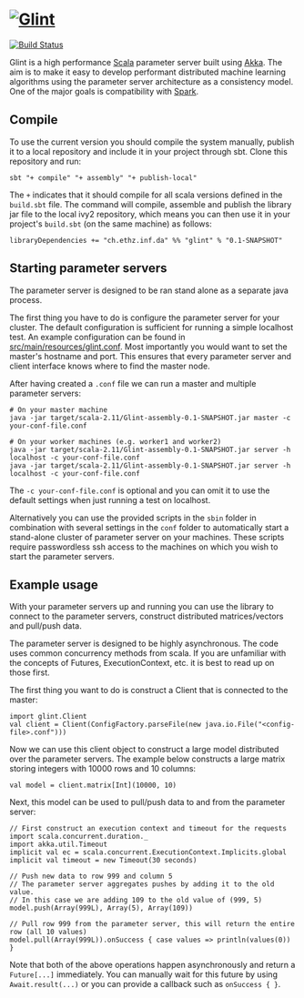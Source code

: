 # [![Glint](https://github.com/rjagerman/glint/wiki/images/glint-logo-small.png "Glint")](https://github.com/rjagerman/glint)
[![Build Status](https://travis-ci.org/rjagerman/glint.svg?branch=add-ci-testing)](https://travis-ci.org/rjagerman/glint)

Glint is a high performance [Scala](http://www.scala-lang.org/) parameter server built using [Akka](http://akka.io/).
The aim is to make it easy to develop performant distributed machine learning algorithms using the parameter server architecture as a consistency model. One of the major goals is compatibility with [Spark](http://spark.apache.org/).

## Compile
To use the current version you should compile the system manually, publish it to a local repository and include it in your project through sbt. Clone this repository and run:

    sbt "+ compile" "+ assembly" "+ publish-local"

The `+` indicates that it should compile for all scala versions defined in the `build.sbt` file. The command will compile, assemble and publish the library jar file to the local ivy2 repository, which means you can then use it in your project's `build.sbt` (on the same machine) as follows:

    libraryDependencies += "ch.ethz.inf.da" %% "glint" % "0.1-SNAPSHOT"

## Starting parameter servers

The parameter server is designed to be ran stand alone as a separate java process.

The first thing you have to do is configure the parameter server for your cluster. The default configuration is sufficient for running a simple localhost test. An example configuration can be found in [src/main/resources/glint.conf](src/main/resources/glint.conf). Most importantly you would want to set the master's hostname and port. This ensures that every parameter server and client interface knows where to find the master node.

After having created a `.conf` file we can run a master and multiple parameter servers:

    # On your master machine
    java -jar target/scala-2.11/Glint-assembly-0.1-SNAPSHOT.jar master -c your-conf-file.conf

    # On your worker machines (e.g. worker1 and worker2)
    java -jar target/scala-2.11/Glint-assembly-0.1-SNAPSHOT.jar server -h localhost -c your-conf-file.conf
    java -jar target/scala-2.11/Glint-assembly-0.1-SNAPSHOT.jar server -h localhost -c your-conf-file.conf

The `-c your-conf-file.conf` is optional and you can omit it to use the default settings when just running a test on localhost.

Alternatively you can use the provided scripts in the `sbin` folder in combination with several settings in the `conf` folder to automatically start a stand-alone cluster of parameter server on your machines. These scripts require passwordless ssh access to the machines on which you wish to start the parameter servers.

## Example usage

With your parameter servers up and running you can use the library to connect to the parameter servers, construct distributed matrices/vectors and pull/push data.

The parameter server is designed to be highly asynchronous. The code uses common concurrency methods from scala. If you are unfamiliar with the concepts of Futures, ExecutionContext, etc. it is best to read up on those first.

The first thing you want to do is construct a Client that is connected to the master:

    import glint.Client
    val client = Client(ConfigFactory.parseFile(new java.io.File("<config-file>.conf")))

Now we can use this client object to construct a large model distributed over the parameter servers. The example below constructs a large matrix storing integers with 10000 rows and 10 columns:

    val model = client.matrix[Int](10000, 10)
    
Next, this model can be used to pull/push data to and from the parameter server:

    // First construct an execution context and timeout for the requests
    import scala.concurrent.duration._
    import akka.util.Timeout
    implicit val ec = scala.concurrent.ExecutionContext.Implicits.global
    implicit val timeout = new Timeout(30 seconds)
    
    // Push new data to row 999 and column 5
    // The parameter server aggregates pushes by adding it to the old value.
    // In this case we are adding 109 to the old value of (999, 5)
    model.push(Array(999L), Array(5), Array(109))

    // Pull row 999 from the parameter server, this will return the entire row (all 10 values)
    model.pull(Array(999L)).onSuccess { case values => println(values(0)) }

Note that both of the above operations happen asynchronously and return a `Future[...]` immediately. You can manually wait for this future by using `Await.result(...)` or you can provide a callback such as `onSuccess { }`.

